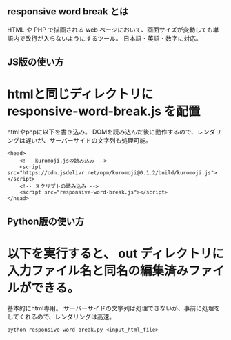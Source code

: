 ## responsive word break とは
HTML や PHP で描画される web ページにおいて、画面サイズが変動しても単語内で改行が入らないようにするツール。
日本語・英語・数字に対応。

## JS版の使い方
# htmlと同じディレクトリに responsive-word-break.js を配置
htmlやphpに以下を書き込み。
DOMを読み込んだ後に動作するので、レンダリングは遅いが、サーバーサイドの文字列も処理可能。
```
<head>
    <!-- kuromoji.jsの読み込み -->
    <script src="https://cdn.jsdelivr.net/npm/kuromoji@0.1.2/build/kuromoji.js"></script>
    <!-- スクリプトの読み込み -->
    <script src="responsive-word-break.js"></script>
</head>
```

## Python版の使い方
# 以下を実行すると、 out ディレクトリに入力ファイル名と同名の編集済みファイルができる。
基本的にhtml専用。
サーバーサイドの文字列は処理できないが、事前に処理をしてくれるので、レンダリングは高速。
```
python responsive-word-break.py <input_html_file>
```
